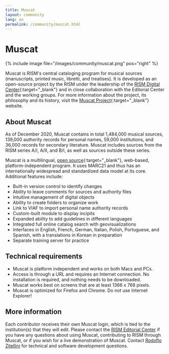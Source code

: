 ```yaml
---
title: Muscat
layout: community
lang: en
permalink: /community/muscat.html
---
```


# Muscat

{% include image file="/images/community/muscat.png" pos="right" %}

Muscat is RISM's central cataloging program for musical sources (manuscripts, printed music, libretti, and treatises). It is developed as an open-source project by the RISM under the leadership of the [RISM Digital Center](https://rism.digital){:target="_blank"} and in close collaboration with the Editorial Center and the working groups. For more information about the project, its philosophy and its history, visit the [Muscat Project](http://muscat-project.org/history.html){:target="_blank"} website.

## About Muscat

As of December 2020, Muscat contains in total 1,484,000 musical sources, 139,000 authority records for personal names, 59,000 institutions, and 36,000 records for secondary literature. Muscat includes sources from the RISM series A/I, A/II, and B/I, as well as sources outside these series. 

Muscat is a multilingual, [open source](https://github.com/rism-ch/muscat){:target="_blank"}, web-based, platform-independent program. It uses MARC21 and thus has an internationally widespread and standardized data model at its core. Additional features include:
* Built-in version control to identify changes
* Ability to leave comments for sources and authority files
* Intuitive management of digital objects
* Ability to create folders to organize work
* Link to VIAF to import personal name authority records
* Custom-built module to display incipits
* Expanded ability to add guidelines in different languages
* Integrated full online catalog search with geovisualizations
* Interfaces in English, French, German, Italian, Polish, Portuguese, and Spanish, with a translations in Korean in preparation
* Separate training server for practice


## Technical requirements

* Muscat is platform independent and works on both Macs and PCs.
* Access is through a URL and requires an Internet connection. No installation is required, and nothing needs to be downloaded.
* Muscat works best on screens that are at least 1366 x 768 pixels.
* Muscat is optimized for Firefox and Chrome. Do not use Internet Explorer!


## More information
Each contributor receives their own Muscat login, which is tied to the institution(s) that they will edit. Please contact the [RISM Editorial Center](mailto:contact@rism.info) if you have any questions about using Muscat, contributing to RISM through Muscat, or if you wish for a live demonstration of Muscat. Contact [Rodoflo Zitellini](mailto:rodolfo.zitellini@rism.digital) for technical and software development questions.
